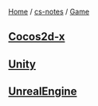 [Home](https://mengxianbin.github.io) /
[cs-notes](https://mengxianbin.github.io/cs-notes/content) /
[Game](https://mengxianbin.github.io/cs-notes/content/Game)

## [Cocos2d-x](https://mengxianbin.github.io/cs-notes/content/Game/Cocos2d-x/)

## [Unity](https://mengxianbin.github.io/cs-notes/content/Game/Unity/)

## [UnrealEngine](https://mengxianbin.github.io/cs-notes/content/Game/UnrealEngine/)
